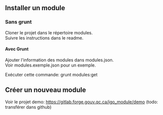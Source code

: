 ## Installer un module

### Sans grunt
Cloner le projet dans le répertoire modules. <br />
Suivre les instructions dans le readme.


#### Avec Grunt
Ajouter l'information des modules dans modules.json. <br />
Voir modules.exemple.json pour un exemple. <br />

Exécuter cette commande: grunt modules:get



## Créer un nouveau module

Voir le projet demo: https://gitlab.forge.gouv.qc.ca/igo_module/demo (todo: transférer dans github)

